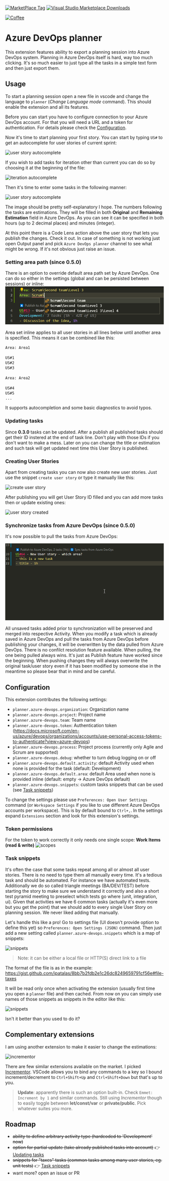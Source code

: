 [![MarketPlace Tag](https://vsmarketplacebadge.apphb.com/version-short/ipatalas.vscode-sprint-planner.svg)](https://marketplace.visualstudio.com/items?itemName=ipatalas.vscode-sprint-planner)
[![Visual Studio Marketplace Downloads](https://img.shields.io/visual-studio-marketplace/d/ipatalas.vscode-sprint-planner)](https://marketplace.visualstudio.com/items?itemName=ipatalas.vscode-sprint-planner)

[![Coffee](https://img.shields.io/badge/Buy%20me%20a%20coffee-$4-orange?logo=buy-me-a-coffee&style=flat)](https://www.buymeacoffee.com/0t1sqOM)

# Azure DevOps planner

This extension features ability to export a planning session into Azure DevOps system. Planning in Azure DevOps itself is hard, way too much clicking. It's so much easier to just type all the tasks in a simple text form and then just export them.

## Usage

To start a planning session open a new file in vscode and change the language to `planner` (_Change Language mode_ command). This should enable the extension and all its features.

Before you can start you have to configure connection to your Azure DevOps account. For that you will need a URL and a token for authentication. For details please check the [Configuration](#configuration).

Now it's time to start planning your first story. You can start by typing `US#` to get an autocomplete for user stories of current sprint:

![user story autocomplete](images/planner-1.gif)

If you wish to add tasks for iteration other than current you can do so by choosing it at the beginning of the file:

![iteration autocomplete](images/planner-2.gif)

Then it's time to enter some tasks in the following manner:

![user story autocomplete](images/planner-tasks.png)

The image should be pretty self-explanatory I hope. The numbers following the tasks are estimations. They will be filled in both **Original** and **Remaining Estimation** field in Azure DevOps. As you can see it can be specified in both hours (up to 2 decimal places) and minutes (integer).

At this point there is a Code Lens action above the user story that lets you publish the changes. Check it out. In case of something is not working just open Output panel and pick `Azure DevOps planner` channel to see what might be wrong. If it's not obvious just raise an issue.

### Setting area path (since **0.5.0**)

There is an option to override default area path set by Azure DevOps. One can do so either in the settings (global and can be persisted between sessions) or inline:
![area](images/areas.png)

Area set inline applies to all user stories in all lines below until another area is specified. This means it can be combined like this:
```
Area: Area1

US#1
US#2
US#3

Area: Area2

US#4
US#5
...
```

It supports autocompletion and some basic diagnostics to avoid typos.

### Updating tasks

Since **0.3.0** tasks can be updated. After a publish all published tasks should get their ID instered at the end of task line. Don't play with those IDs if you don't want to make a mess. Later on you can change the title or estimation and such task will get updated next time this User Story is published.

### Creating User Stories

Apart from creating tasks you can now also create new user stories. Just use the snippet `create user story` or type it manually like this:

![create user story](images/create-user-story.png)

After publishing you will get User Story ID filled and you can add more tasks then or update existing ones:

![user story created](images/user-story-created.png)

### Synchronize tasks from Azure DevOps (since **0.5.0**)

It's now possible to pull the tasks from Azure DevOps:

![sync-tasks](images/sync-tasks.gif)

All unsaved tasks added prior to synchronization will be preserved and merged into respective Activity.
When you modify a task which is already saved in Azure DevOps and pull the tasks from Azure DevOps before publishing your changes, it will be overwritten by the data pulled from Azure DevOps. There is no confilct resolution feature available. When pulling, the one being pulled always wins.
It's just as Publish feature have worked since the beginning. When pushing changes they will always overwrite the original task/user story even if it has been modified by someone else in the meantime so please bear that in mind and be careful.

## Configuration

This extension contributes the following settings:

* `planner.azure-devops.organization`: Organization name
* `planner.azure-devops.project`: Project name
* `planner.azure-devops.team`: Team name
* `planner.azure-devops.token`: Authentication token (https://docs.microsoft.com/en-us/azure/devops/organizations/accounts/use-personal-access-tokens-to-authenticate?view=azure-devops)
* `planner.azure-devops.process`: Project process (currently only Agile and Scrum are supported)
* `planner.azure-devops.debug`: whether to turn debug logging on or off
* `planner.azure-devops.default.activity`: default Activity used when none is provided for the task (default: Development)
* `planner.azure-devops.default.area`: default Area used when none is provided inline (default: empty -> Azure DevOps default)
* `planner.azure-devops.snippets`: custom tasks snippets that can be used (see [Task snippets](#task-snippets))

To change the settings please use `Preferences: Open User Settings` command (or `Workspace Settings` if you like to use different Azure DevOps accounts per workspace). This is by default bound to `Ctrl+,`.
In the settings expand `Extensions` section and look for this extension's settings.

### Token permissions

For the token to work correctly it only needs one single scope: **Work Items (read & write)**
![scopes](images/scopes.png)

### Task snippets

It's often the case that some tasks repeat among all or almost all user stories. There is no need to type them all manually every time. It's a tedious task and should be automated. For instance we have automated tests. Additionally we do so called triangle meetings (BA/DEV/TEST) before starting the story to make sure we understand it correctly and also a short test pyramid meeting to preselect which tests go where (unit, integration, ui).
Given that activities we have 6 common tasks (actually it's even more but you get the point) that we should add to every single User Story on planning session. We never liked adding that manually.

Let's handle this like a pro! Go to settings file (UI doesn't provide option to define this yet) so `Preferences: Open Settings (JSON)` command. Then just add a new setting called `planner.azure-devops.snippets` which is a map of snippets:

![snippets](images/snippets-config.png)

> Note: it can be either a local file or HTTP(S) direct link to a file

The format of the file is as in the example: https://gist.github.com/ipatalas/8bb7b2fdb2e1c26dc8249659791cf56e#file-taxes

It will be read only once when activating the extension (usually first time you open a `planner` file) and then cached. From now on you can simply use names of those snippets as snippets in the editor like this:

![snippets](images/snippets.gif)

Isn't it better than you used to do it?

## Complementary extensions

I am using another extension to make it easier to change the estimations:

![incrementor](images/incrementor.gif)

There are few similar extensions available on the market. I picked [Incrementor](https://marketplace.visualstudio.com/items?itemName=nmsmith89.incrementor).
VSCode allows you to bind any commands to a key so I bound increment/decrement to `Ctrl+Shift+Up` and `Ctrl+Shift+Down` but that's up to you.

> **Update**: apparently there is such an option built-in. Check `Emmet: Increment by 1` and similar commands. Still using *Incrementor* though to easily toggle between **let/const/var** or **private/public**. Pick whatever suites you more.

## Roadmap

- ~~ability to define arbitrary activity type (hardcoded to 'Development' now)~~
- ~~option for partial update (take already published tasks into account)~~ 👉 [Updating tasks](#updating-tasks)
- ~~snippets for "taxes" tasks (common tasks among many user stories, eg. unit tests)~~ 👉 [Task snippets](#task-snippets)
- want more? open an issue or PR
